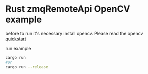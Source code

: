 # Rust zmqRemoteApi OpenCV example

before to run it's necessary install opencv.
Please read the opencv [quickstart](https://crates.io/crates/opencv)

run example

```bash
cargo run  
#or
cargo run --release
```
